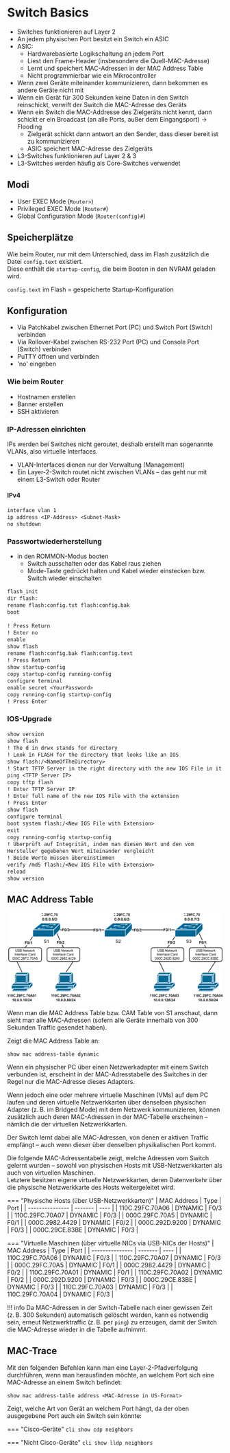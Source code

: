 # Switch Basics

- Switches funktionieren auf Layer 2
- An jedem physischen Port besitzt ein Switch ein ASIC
- ASIC:
    - Hardwarebasierte Logikschaltung an jedem Port
    - Liest den Frame-Header (insbesondere die Quell-MAC-Adresse)
    - Lernt und speichert MAC-Adressen in der MAC Address Table
    - Nicht programmierbar wie ein Mikrocontroller
- Wenn zwei Geräte miteinander kommunizieren, dann bekommen es andere Geräte nicht mit
- Wenn ein Gerät für 300 Sekunden keine Daten in den Switch reinschickt, verwift der Switch die MAC-Adresse des Geräts
- Wenn ein Switch die MAC-Addresse des Zielgeräts nicht kennt, dann schickt er ein Broadcast (an alle Ports, außer dem Eingangsport) -> Flooding
    - Zielgerät schickt dann antwort an den Sender, dass dieser bereit ist zu kommunizieren
    - ASIC speichert MAC-Adresse des Zielgeräts
- L3-Switches funktionieren auf Layer 2 & 3
- L3-Switches werden häufig als Core-Switches verwendet

## Modi

- User EXEC Mode (`Router>`)
- Privileged EXEC Mode (`Router#`)
- Global Configuration Mode (`Router(config)#`)

## Speicherplätze

Wie beim Router, nur mit dem Unterschied, dass im Flash zusätzlich die Datei `config.text` existiert.  
Diese enthält die `startup-config`, die beim Booten in den NVRAM geladen wird.

`config.text` im Flash = gespeicherte Startup-Konfiguration

## Konfiguration

- Via Patchkabel zwischen Ethernet Port (PC) und Switch Port (Switch) verbinden
- Via Rollover-Kabel zwischen RS-232 Port (PC) und Console Port (Switch) verbinden
- PuTTY öffnen und verbinden
- 'no' eingeben

### Wie beim Router

- Hostnamen erstellen
- Banner erstellen
- SSH aktivieren

### IP-Adressen einrichten

IPs werden bei Switches nicht geroutet, deshalb erstellt man sogenannte VLANs, also virtuelle Interfaces.

- VLAN-Interfaces dienen nur der Verwaltung (Management)
- Ein Layer-2-Switch routet nicht zwischen VLANs – das geht nur mit einem L3-Switch oder Router

#### IPv4

```cli
interface vlan 1
ip address <IP-Address> <Subnet-Mask>
no shutdown
```

### Passwortwiederherstellung

- in den ROMMON-Modus booten
    - Switch ausschalten oder das Kabel raus ziehen
    - Mode-Taste gedrückt halten und Kabel wieder einstecken bzw. Switch wieder einschalten

```cli
flash_init
dir flash:
rename flash:config.txt flash:config.bak
boot

! Press Return
! Enter no
enable
show flash
rename flash:config.bak flash:config.text
! Press Return
show startup-config
copy startup-config running-config
configure terminal
enable secret <YourPassword>
copy running-config startup-config
! Press Enter
```

### IOS-Upgrade

```cli
show version
show flash
! The d in drwx stands for directory
! Look in FLASH for the directory that looks like an IOS
show flash:/<NameOfTheDirectory>
! Start TFTP Server in the right directory with the new IOS File in it
ping <TFTP Server IP>
copy tftp flash
! Enter TFTP Server IP
! Enter full name of the new IOS File with the extension
! Press Enter
show flash
configure terminal
boot system flash:/<New IOS File with Extension>
exit
copy running-config startup-config
! Überprüft auf Integrität, indem man diesen Wert und den vom Hersteller gegebenen Wert miteinander vergleicht
! Beide Werte müssen übereinstimmen
verify /md5 flash:/<New IOS File with Extension>
reload
show version
```

## MAC Address Table

![switch_beispiel](assets/switch_beispiel.drawio.svg)

Wenn man die MAC Address Table bzw. CAM Table von S1 anschaut, dann sieht man alle MAC-Adressen (sofern alle Geräte innerhalb von 300 Sekunden Traffic gesendet haben).

Zeigt die MAC Address Table an:

```cli
show mac address-table dynamic
```

Wenn ein physischer PC über einen Netzwerkadapter mit einem Switch verbunden ist, erscheint in der MAC-Adresstabelle des Switches in der Regel nur die MAC-Adresse dieses Adapters.

Wenn jedoch eine oder mehrere virtuelle Maschinen (VMs) auf dem PC laufen und deren virtuelle Netzwerkkarten über denselben physischen Adapter (z. B. im Bridged Mode) mit dem Netzwerk kommunizieren, können zusätzlich auch deren MAC-Adressen in der MAC-Tabelle erscheinen – nämlich die der virtuellen Netzwerkkarten.

Der Switch lernt dabei alle MAC-Adressen, von denen er aktiven Traffic empfängt – auch wenn dieser über denselben physikalischen Port kommt.

Die folgende MAC-Adressentabelle zeigt, welche Adressen vom Switch gelernt wurden – sowohl von physischen Hosts mit USB-Netzwerkkarten als auch von virtuellen Maschinen.  
Letztere besitzen eigene virtuelle Netzwerkkarten, deren Datenverkehr über die physische Netzwerkkarte des Hosts weitergeleitet wird.

=== "Physische Hosts (über USB-Netzwerkkarten)"
    | MAC Address     | Type    | Port |
    | --------------- | ------- | ---- |
    | 110C.29FC.70A06 | DYNAMIC | F0/3 |
    | 110C.29FC.70A07 | DYNAMIC | F0/3 |
    | 000C.29FC.70A5  | DYNAMIC | F0/1 |
    | 000C.2982.4429  | DYNAMIC | F0/2 |
    | 000C.292D.9200  | DYNAMIC | F0/3 |
    | 000C.29CE.83BE  | DYNAMIC | F0/3 |

=== "Virtuelle Maschinen (über virtuelle NICs via USB-NICs der Hosts)"
    | MAC Address     | Type    | Port |
    | --------------- | ------- | ---- |
    | 110C.29FC.70A06 | DYNAMIC | F0/3 |
    | 110C.29FC.70A07 | DYNAMIC | F0/3 |
    | 000C.29FC.70A5  | DYNAMIC | F0/1 |
    | 000C.2982.4429  | DYNAMIC | F0/2 |
    | 110C.29FC.70A01 | DYNAMIC | F0/1 |
    | 110C.29FC.70A02 | DYNAMIC | F0/2 |
    | 000C.292D.9200  | DYNAMIC | F0/3 |
    | 000C.29CE.83BE  | DYNAMIC | F0/3 |
    | 110C.29FC.70A03 | DYNAMIC | F0/3 |
    | 110C.29FC.70A04 | DYNAMIC | F0/3 |


!!! info
    Da MAC-Adressen in der Switch-Tabelle nach einer gewissen Zeit (z. B. 300 Sekunden) automatisch gelöscht werden, kann es notwendig sein, erneut Netzwerktraffic (z. B. per `ping`) zu erzeugen, damit der Switch die MAC-Adresse wieder in die Tabelle aufnimmt.

## MAC-Trace

Mit den folgenden Befehlen kann man eine Layer-2-Pfadverfolgung durchführen, wenn man herausfinden möchte, an welchem Port sich eine MAC-Adresse an einem Switch befindet:

```cli
show mac address-table address <MAC-Adresse in US-Format>
```

Zeigt, welche Art von Gerät an welchem Port hängt, da der oben ausgegebene Port auch ein Switch sein könnte:

=== "Cisco-Geräte"
    ```cli
    show cdp neighbors
    ```

=== "Nicht Cisco-Geräte"
    ```cli
    show lldp neighbors
    ```

